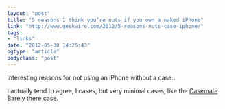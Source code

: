 ```yaml
---
layout: "post"
title: "5 reasons I think you’re nuts if you own a naked iPhone"
link: "http://www.geekwire.com/2012/5-reasons-nuts-case-iphone/"
tags: 
- "links"
date: "2012-05-30 14:25:43"
ogtype: "article"
bodyclass: "post"
---
```


Interesting reasons for not using an iPhone without a case..

I actually tend to agree, I cases, but very minimal cases, like the [Casemate Barely there case](http://www.amazon.com/exec/obidos/ASIN/B003OQUD9A/phpprof-20).